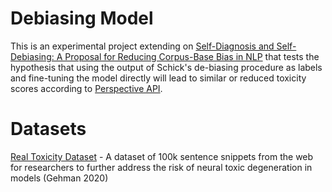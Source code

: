 # Debiasing Model 

This is an experimental project extending on [Self-Diagnosis and Self-Debiasing: A Proposal for Reducing Corpus-Base Bias in NLP](https://arxiv.org/abs/2103.00453) that tests the hypothesis that using the output of Schick's de-biasing procedure as labels and fine-tuning the model directly will lead to similar or reduced toxicity scores according to [Perspective API](https://www.perspectiveapi.com/).

# Datasets 
[Real Toxicity Dataset](https://allenai.org/data/real-toxicity-prompts) - A dataset of 100k sentence snippets from the web for researchers to further address the risk of neural toxic degeneration in models (Gehman 2020)